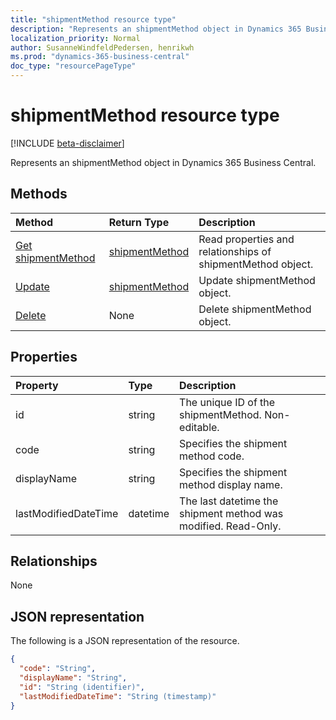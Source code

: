 ```yaml
---
title: "shipmentMethod resource type"
description: "Represents an shipmentMethod object in Dynamics 365 Business Central."
localization_priority: Normal
author: SusanneWindfeldPedersen, henrikwh
ms.prod: "dynamics-365-business-central"
doc_type: "resourcePageType"
---
```


# shipmentMethod resource type

[!INCLUDE [beta-disclaimer](../../includes/beta-disclaimer.md)]

Represents an shipmentMethod object in Dynamics 365 Business Central.

## Methods

| Method       | Return Type | Description |
|:-------------|:------------|:------------|
| [Get shipmentMethod](../api/dynamics-shipmentmethod-get.md) | [shipmentMethod](dynamics-shipmentmethod.md) | Read properties and relationships of shipmentMethod object. |
| [Update](../api/dynamics-shipmentmethod-update.md) | [shipmentMethod](dynamics-shipmentmethod.md) | Update shipmentMethod object. |
| [Delete](../api/dynamics-shipmentmethod-delete.md) | None | Delete shipmentMethod object. |

## Properties

| Property     | Type        | Description |
|:-------------|:------------|:------------|
|id|string|The unique ID of the shipmentMethod. Non-editable.|
|code|string|Specifies the shipment method code.|
|displayName|string|Specifies the shipment method display name.|
|lastModifiedDateTime|datetime|The last datetime the shipment method was modified. Read-Only.|  

## Relationships

None

## JSON representation

The following is a JSON representation of the resource.

<!-- {
  "blockType": "resource",
  "optionalProperties": [

  ],
  "@odata.type": "microsoft.graph.shipmentMethod",
  "baseType": "",
  "keyProperty": "id"
}-->

```json
{
  "code": "String",
  "displayName": "String",
  "id": "String (identifier)",
  "lastModifiedDateTime": "String (timestamp)"
}
```

<!-- uuid: 16cd6b66-4b1a-43a1-adaf-3a886856ed98
2019-02-04 14:57:30 UTC -->
<!-- {
  "type": "#page.annotation",
  "description": "shipmentMethod resource",
  "keywords": "",
  "section": "documentation",
  "tocPath": ""
}-->